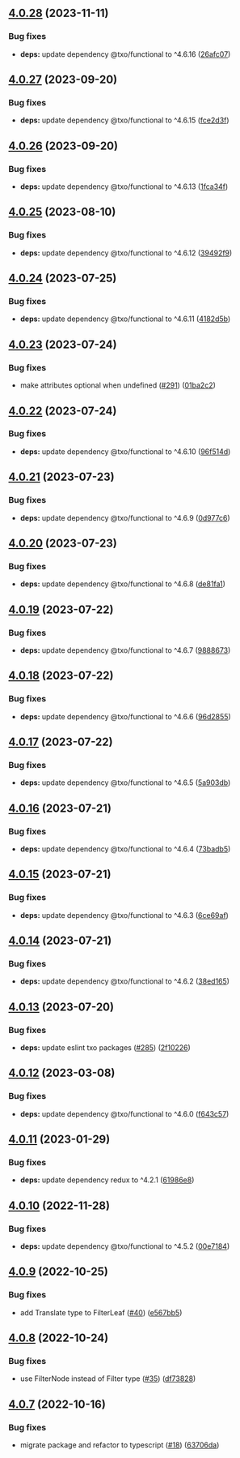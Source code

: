 ## [4.0.28](https://github.com/technology-studio/redux/compare/v4.0.27...v4.0.28) (2023-11-11)


### Bug fixes

* **deps:** update dependency @txo/functional to ^4.6.16 ([26afc07](https://github.com/technology-studio/redux/commit/26afc072403a7c3de4ffd3c329b70630688404a4))

## [4.0.27](https://github.com/technology-studio/redux/compare/v4.0.26...v4.0.27) (2023-09-20)


### Bug fixes

* **deps:** update dependency @txo/functional to ^4.6.15 ([fce2d3f](https://github.com/technology-studio/redux/commit/fce2d3fbb9d7a2b29807008b11efd3035c5fe8b1))

## [4.0.26](https://github.com/technology-studio/redux/compare/v4.0.25...v4.0.26) (2023-09-20)


### Bug fixes

* **deps:** update dependency @txo/functional to ^4.6.13 ([1fca34f](https://github.com/technology-studio/redux/commit/1fca34f5284e17f219dab443bd5d7b363dc6f76c))

## [4.0.25](https://github.com/technology-studio/redux/compare/v4.0.24...v4.0.25) (2023-08-10)


### Bug fixes

* **deps:** update dependency @txo/functional to ^4.6.12 ([39492f9](https://github.com/technology-studio/redux/commit/39492f90dbf043854a37db144f8834bba83686c9))

## [4.0.24](https://github.com/technology-studio/redux/compare/v4.0.23...v4.0.24) (2023-07-25)


### Bug fixes

* **deps:** update dependency @txo/functional to ^4.6.11 ([4182d5b](https://github.com/technology-studio/redux/commit/4182d5b3c686d245a2c2eee3bdbc199c3832789d))

## [4.0.23](https://github.com/technology-studio/redux/compare/v4.0.22...v4.0.23) (2023-07-24)


### Bug fixes

* make attributes optional when undefined ([#291](https://github.com/technology-studio/redux/issues/291)) ([01ba2c2](https://github.com/technology-studio/redux/commit/01ba2c21ace6591cfb89581f4d404590815a2fa2))

## [4.0.22](https://github.com/technology-studio/redux/compare/v4.0.21...v4.0.22) (2023-07-24)


### Bug fixes

* **deps:** update dependency @txo/functional to ^4.6.10 ([96f514d](https://github.com/technology-studio/redux/commit/96f514d5a49bd166e94163e266f0164c8febc370))

## [4.0.21](https://github.com/technology-studio/redux/compare/v4.0.20...v4.0.21) (2023-07-23)


### Bug fixes

* **deps:** update dependency @txo/functional to ^4.6.9 ([0d977c6](https://github.com/technology-studio/redux/commit/0d977c6421511b425ebd71bb3d1d87e57cdb8b19))

## [4.0.20](https://github.com/technology-studio/redux/compare/v4.0.19...v4.0.20) (2023-07-23)


### Bug fixes

* **deps:** update dependency @txo/functional to ^4.6.8 ([de81fa1](https://github.com/technology-studio/redux/commit/de81fa13b9635744d9141b442895247fb6511260))

## [4.0.19](https://github.com/technology-studio/redux/compare/v4.0.18...v4.0.19) (2023-07-22)


### Bug fixes

* **deps:** update dependency @txo/functional to ^4.6.7 ([9888673](https://github.com/technology-studio/redux/commit/9888673351be6fa056d03da6834de535413f427e))

## [4.0.18](https://github.com/technology-studio/redux/compare/v4.0.17...v4.0.18) (2023-07-22)


### Bug fixes

* **deps:** update dependency @txo/functional to ^4.6.6 ([96d2855](https://github.com/technology-studio/redux/commit/96d2855d256d9adf09f34e3da2ef78579cb8ee1e))

## [4.0.17](https://github.com/technology-studio/redux/compare/v4.0.16...v4.0.17) (2023-07-22)


### Bug fixes

* **deps:** update dependency @txo/functional to ^4.6.5 ([5a903db](https://github.com/technology-studio/redux/commit/5a903db800646866c648e2f98d5c865bbb85c131))

## [4.0.16](https://github.com/technology-studio/redux/compare/v4.0.15...v4.0.16) (2023-07-21)


### Bug fixes

* **deps:** update dependency @txo/functional to ^4.6.4 ([73badb5](https://github.com/technology-studio/redux/commit/73badb5bcab63c1fc3c7541993feb8afbafcea72))

## [4.0.15](https://github.com/technology-studio/redux/compare/v4.0.14...v4.0.15) (2023-07-21)


### Bug fixes

* **deps:** update dependency @txo/functional to ^4.6.3 ([6ce69af](https://github.com/technology-studio/redux/commit/6ce69afe9ccbd52728d7619bb9a400bc6570eae5))

## [4.0.14](https://github.com/technology-studio/redux/compare/v4.0.13...v4.0.14) (2023-07-21)


### Bug fixes

* **deps:** update dependency @txo/functional to ^4.6.2 ([38ed165](https://github.com/technology-studio/redux/commit/38ed165f6d173a605ef317a3a92ada50a12d9425))

## [4.0.13](https://github.com/technology-studio/redux/compare/v4.0.12...v4.0.13) (2023-07-20)


### Bug fixes

* **deps:** update eslint txo packages ([#285](https://github.com/technology-studio/redux/issues/285)) ([2f10226](https://github.com/technology-studio/redux/commit/2f102262a5d156e23a6a9e68dd32622212f17ce4))

## [4.0.12](https://github.com/technology-studio/redux/compare/v4.0.11...v4.0.12) (2023-03-08)


### Bug fixes

* **deps:** update dependency @txo/functional to ^4.6.0 ([f643c57](https://github.com/technology-studio/redux/commit/f643c572da99ad4275775f4236c282a9b3db9fb7))

## [4.0.11](https://github.com/technology-studio/redux/compare/v4.0.10...v4.0.11) (2023-01-29)


### Bug fixes

* **deps:** update dependency redux to ^4.2.1 ([61986e8](https://github.com/technology-studio/redux/commit/61986e8f472ec90fa5ef5eb17c304107b72623c1))

## [4.0.10](https://github.com/technology-studio/redux/compare/v4.0.9...v4.0.10) (2022-11-28)


### Bug fixes

* **deps:** update dependency @txo/functional to ^4.5.2 ([00e7184](https://github.com/technology-studio/redux/commit/00e7184da8212387d87583df84034fd8b28fd9d9))

## [4.0.9](https://github.com/technology-studio/redux/compare/v4.0.8...v4.0.9) (2022-10-25)


### Bug fixes

* add Translate type to FilterLeaf ([#40](https://github.com/technology-studio/redux/issues/40)) ([e567bb5](https://github.com/technology-studio/redux/commit/e567bb529e90aa74da112fabaae7d667560dba4b))

## [4.0.8](https://github.com/technology-studio/redux/compare/v4.0.7...v4.0.8) (2022-10-24)


### Bug fixes

* use FilterNode instead of Filter type ([#35](https://github.com/technology-studio/redux/issues/35)) ([df73828](https://github.com/technology-studio/redux/commit/df7382876c4cbb0626c7e0f633eeaca4314eca70))

## [4.0.7](https://github.com/technology-studio/redux/compare/v4.0.6...v4.0.7) (2022-10-16)


### Bug fixes

* migrate package and refactor to typescript ([#18](https://github.com/technology-studio/redux/issues/18)) ([63706da](https://github.com/technology-studio/redux/commit/63706da8c7080d633a4a092bab808dc54efe9bd1))
